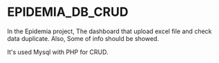 # EPIDEMIA_DB_CRUD
In the Epidemia project, The dashboard that upload excel file and check data duplicate.
Also, Some of info should be showed.

It's used Mysql with PHP for CRUD.
